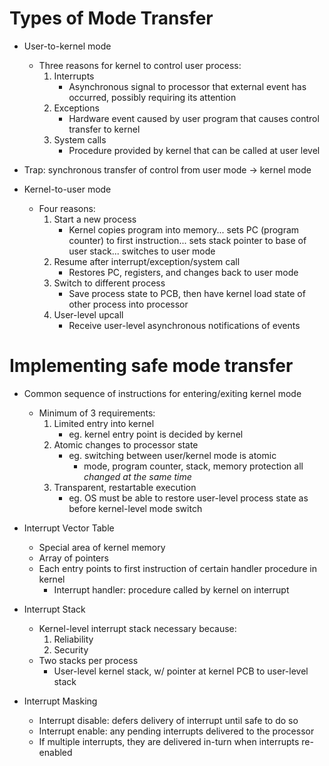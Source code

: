 # Types of Mode Transfer
- User-to-kernel mode
    - Three reasons for kernel to control user process:
        1. Interrupts
            - Asynchronous signal to processor that external event has occurred, possibly requiring its attention
        2. Exceptions
            - Hardware event caused by user program that causes control transfer to kernel
        3. System calls
            - Procedure provided by kernel that can be called at user level

- Trap: synchronous transfer of control from user mode -> kernel mode

- Kernel-to-user mode
    - Four reasons:
        1. Start a new process
            - Kernel copies program into memory...
                sets PC (program counter) to first instruction...
                sets stack pointer to base of user stack...
                switches to user mode
        2. Resume after interrupt/exception/system call
            - Restores PC, registers, and changes back to user mode
        3. Switch to different process
            - Save process state to PCB, then have kernel load state of other process into processor
        4. User-level upcall
            - Receive user-level asynchronous notifications of events


# Implementing safe mode transfer
- Common sequence of instructions for entering/exiting kernel mode
    - Minimum of 3 requirements:
        1. Limited entry into kernel
            - eg. kernel entry point is decided by kernel
        2. Atomic changes to processor state
            - eg. switching between user/kernel mode is atomic
                - mode, program counter, stack, memory protection all *changed at the same time*
        3. Transparent, restartable execution
            - eg. OS must be able to restore user-level process state as before kernel-level mode switch

- Interrupt Vector Table
    - Special area of kernel memory
    - Array of pointers
    - Each entry points to first instruction of certain handler procedure in kernel
        - Interrupt handler: procedure called by kernel on interrupt

- Interrupt Stack
    - Kernel-level interrupt stack necessary because:
        1. Reliability
        2. Security
    - Two stacks per process
        - User-level kernel stack, w/ pointer at kernel PCB to user-level stack

- Interrupt Masking
    - Interrupt disable: defers delivery of interrupt until safe to do so
    - Interrupt enable: any pending interrupts delivered to the processor 
    - If multiple interrupts, they are delivered in-turn when interrupts re-enabled
